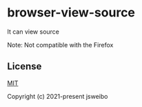 # browser-view-source

It can view source

Note: Not compatible with the Firefox

## License

[MIT](https://opensource.org/licenses/MIT)

Copyright (c) 2021-present jsweibo
